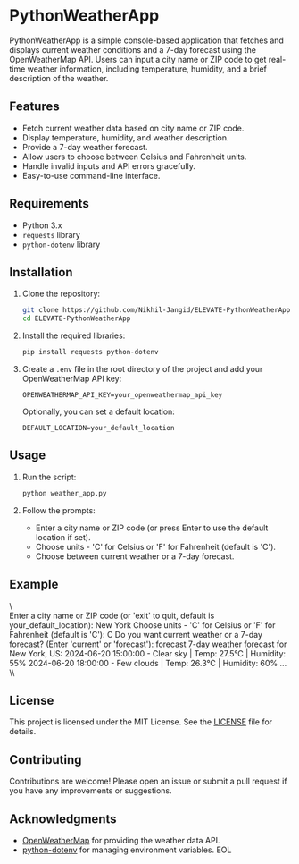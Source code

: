 # PythonWeatherApp

PythonWeatherApp is a simple console-based application that fetches and displays current weather conditions and a 7-day forecast using the OpenWeatherMap API. Users can input a city name or ZIP code to get real-time weather information, including temperature, humidity, and a brief description of the weather.

## Features

- Fetch current weather data based on city name or ZIP code.
- Display temperature, humidity, and weather description.
- Provide a 7-day weather forecast.
- Allow users to choose between Celsius and Fahrenheit units.
- Handle invalid inputs and API errors gracefully.
- Easy-to-use command-line interface.

## Requirements

- Python 3.x
- `requests` library
- `python-dotenv` library

## Installation

1. Clone the repository:
    ```sh
    git clone https://github.com/Nikhil-Jangid/ELEVATE-PythonWeatherApp.git
    cd ELEVATE-PythonWeatherApp
    ```

2. Install the required libraries:
    ```sh
    pip install requests python-dotenv
    ```

3. Create a `.env` file in the root directory of the project and add your OpenWeatherMap API key:
    ```env
    OPENWEATHERMAP_API_KEY=your_openweathermap_api_key
    ```

    Optionally, you can set a default location:
    ```env
    DEFAULT_LOCATION=your_default_location
    ```

## Usage

1. Run the script:
    ```sh
    python weather_app.py
    ```

2. Follow the prompts:
    - Enter a city name or ZIP code (or press Enter to use the default location if set).
    - Choose units - 'C' for Celsius or 'F' for Fahrenheit (default is 'C').
    - Choose between current weather or a 7-day forecast.


## Example

\\\
Enter a city name or ZIP code (or 'exit' to quit, default is your_default_location): New York
Choose units - 'C' for Celsius or 'F' for Fahrenheit (default is 'C'): C
Do you want current weather or a 7-day forecast? (Enter 'current' or 'forecast'): forecast
7-day weather forecast for New York, US:
2024-06-20 15:00:00 - Clear sky | Temp: 27.5°C | Humidity: 55%
2024-06-20 18:00:00 - Few clouds | Temp: 26.3°C | Humidity: 60%
...
\\\

## License

This project is licensed under the MIT License. See the [LICENSE](LICENSE) file for details.

## Contributing

Contributions are welcome! Please open an issue or submit a pull request if you have any improvements or suggestions.

## Acknowledgments

- [OpenWeatherMap](https://openweathermap.org/) for providing the weather data API.
- [python-dotenv](https://github.com/theskumar/python-dotenv) for managing environment variables.
EOL
